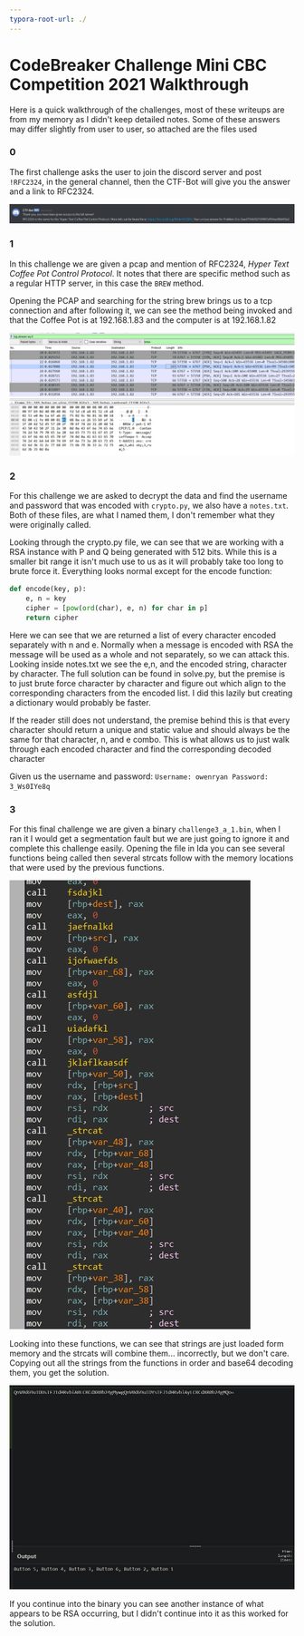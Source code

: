 ```yaml
---
typora-root-url: ./
---
```


# CodeBreaker Challenge Mini CBC Competition 2021 Walkthrough

Here is a quick walkthrough of the challenges, most of these writeups are from my memory as I didn't keep detailed notes. Some of these answers may differ slightly from user to user, so attached are the files used 

### 0

The first challenge asks the user to join the discord server and post `!RFC2324`, in the general channel, then the CTF-Bot will give you the answer and a link to RFC2324.

![discord](.\images\discord.jpg)

### 1

In this challenge we are given a pcap and mention of RFC2324, *Hyper Text Coffee Pot Control Protocol*. It notes that there are specific method such as a regular HTTP server, in this case the `BREW` method.

Opening the PCAP and searching for the string brew brings us to a tcp connection and after following it, we can see the method being invoked and that the Coffee Pot is at 192.168.1.83 and the computer is at 192.168.1.82

![coffee](.\images\coffee.jpg)

### 2

For this challenge we are asked to decrypt the data and find the username and password that was encoded with `crypto.py`, we also have a `notes.txt`. Both of these files, are what I named them, I don't remember what they were originally called.

Looking through the crypto.py file, we can see that we are working with a RSA instance with P and Q being generated with 512 bits. While this is a smaller bit range it isn't much use to us as it will probably take too long to brute force it. Everything looks normal except for the encode function:

```python
def encode(key, p):
    e, n = key
    cipher = [pow(ord(char), e, n) for char in p]
    return cipher
```

Here we can see that we are returned a list of every character encoded separately with n and e. Normally when a message is encoded with RSA the message will be used as a whole and not separately, so we can attack this. Looking inside notes.txt we see the e,n, and the encoded string, character by character. The full solution can be found in solve.py, but the premise is to just brute force character by character and figure out which align to the corresponding characters from the encoded list. I did this lazily but creating a dictionary would probably be faster. 

If the reader still does not understand, the premise behind this is that every character should return a unique and static value and should always be the same for that character, n, and e combo. This is what allows us to just walk through each encoded character and find the corresponding decoded character 

Given us the username and password: `Username: owenryan Password: 3_Ws0IYe8q`

### 3

For this final challenge we are given a binary `challenge3_a_1.bin`, when I ran it I would get a segmentation fault but we are just going to ignore it and complete this challenge easily. Opening the file in Ida you can see several functions being called then several strcats follow with the memory locations that were used by the previous functions.

![ida](.\images\ida.jpg)

Looking into these functions, we can see that strings are just loaded form memory and the strcats will combine them... incorrectly, but we don't care. Copying out all the strings from the functions in order and base64 decoding them, you get the solution.

![base64](.\images\base64.jpg)

If you continue into the binary you can see another instance of what appears to be RSA occurring, but I didn't continue into it as this worked for the solution.